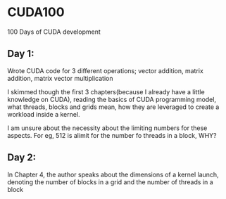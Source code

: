# CUDA100
100 Days of CUDA development


## Day 1:
Wrote CUDA code for 3 different operations; vector addition, matrix addition, matrix vector multiplication

I skimmed though the first 3 chapters(because I already have a little knowledge on CUDA), reading the basics of CUDA programming model, what threads, blocks and grids mean, how they are leveraged to create a workload inside a kernel.

I am unsure about the necessity about the limiting numbers for these aspects. For eg, 512 is alimit for the number fo threads in a block, WHY?

## Day 2:

In Chapter 4, the author speaks about the dimensions of a kernel launch, denoting the number of blocks in a grid and the number of threads in a block